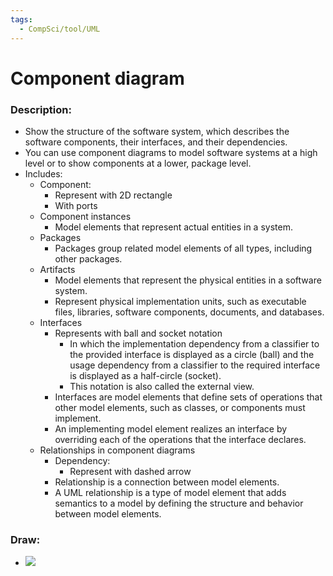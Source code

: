 ```yaml
---
tags:
  - CompSci/tool/UML
---
```

# Component diagram
### Description:
- Show the structure of the software system, which describes the software components, their interfaces, and their dependencies. 
- You can use component diagrams to model software systems at a high level or to show components at a lower, package level.
- Includes:
	- Component:
		- Represent with 2D rectangle
		- With ports
	- Component instances
		- Model elements that represent actual entities in a system.
	- Packages
		- Packages group related model elements of all types, including other packages.
	- Artifacts
		- Model elements that represent the physical entities in a software system. 
		- Represent physical implementation units, such as executable files, libraries, software components, documents, and databases.
	- Interfaces
		- Represents with ball and socket notation
			- In which the implementation dependency from a classifier to the provided interface is displayed as a circle (ball) and the usage dependency from a classifier to the required interface is displayed as a half-circle (socket). 
			- This notation is also called the external view.
		- Interfaces are model elements that define sets of operations that other model elements, such as classes, or components must implement. 
		- An implementing model element realizes an interface by overriding each of the operations that the interface declares.
	- Relationships in component diagrams
		- Dependency:
			- Represent with dashed arrow
		- Relationship is a connection between model elements. 
		- A UML relationship is a type of model element that adds semantics to a model by defining the structure and behavior between model elements.
### Draw:
- ![](https://cdn-images.visual-paradigm.com/guide/uml/what-is-component-diagram/06-component-diagram-with-subsystem.png)
